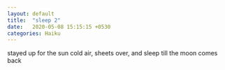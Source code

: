 ```yaml
---
layout: default
title:  "sleep 2"
date:   2020-05-08 15:15:15 +0530
categories: Haiku
---
```

stayed up for the sun
cold air, sheets over, and sleep
till the moon comes back
